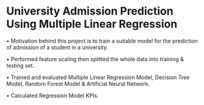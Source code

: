 # University Admission Prediction Using Multiple Linear Regression
• Motivation behind this project is to train a suitable model for the prediction of admission of a student in a university.

• Performed feature scaling then splitted the whole data into training & testing set.

• Trained and evaluated Multiple Linear Regression Model, Decision Tree Model, Random Forest Model & Artificial Neural Network.

• Calculated Regression Model KPIs.
